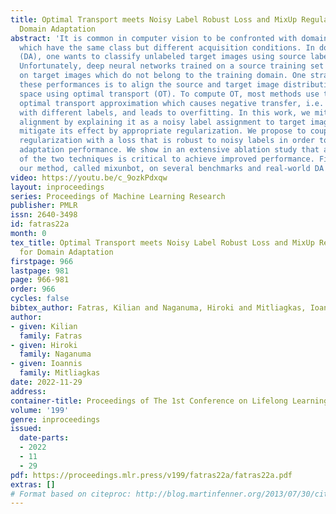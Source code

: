 ```yaml
---
title: Optimal Transport meets Noisy Label Robust Loss and MixUp Regularization for
  Domain Adaptation
abstract: 'It is common in computer vision to be confronted with domain shift: images
  which have the same class but different acquisition conditions. In domain adaptation
  (DA), one wants to classify unlabeled target images using source labeled images.
  Unfortunately, deep neural networks trained on a source training set perform poorly
  on target images which do not belong to the training domain. One strategy to improve
  these performances is to align the source and target image distributions in an embedded
  space using optimal transport (OT). To compute OT, most methods use the minibatch
  optimal transport approximation which causes negative transfer, i.e. aligning samples
  with different labels, and leads to overfitting. In this work, we mitigate negative
  alignment by explaining it as a noisy label assignment to target images. We then
  mitigate its effect by appropriate regularization. We propose to couple the MixUp
  regularization with a loss that is robust to noisy labels in order to improve domain
  adaptation performance. We show in an extensive ablation study that a combination
  of the two techniques is critical to achieve improved performance. Finally, we evaluate
  our method, called mixunbot, on several benchmarks and real-world DA problems.'
video: https://youtu.be/c_9ozkPdxqw
layout: inproceedings
series: Proceedings of Machine Learning Research
publisher: PMLR
issn: 2640-3498
id: fatras22a
month: 0
tex_title: Optimal Transport meets Noisy Label Robust Loss and MixUp Regularization
  for Domain Adaptation
firstpage: 966
lastpage: 981
page: 966-981
order: 966
cycles: false
bibtex_author: Fatras, Kilian and Naganuma, Hiroki and Mitliagkas, Ioannis
author:
- given: Kilian
  family: Fatras
- given: Hiroki
  family: Naganuma
- given: Ioannis
  family: Mitliagkas
date: 2022-11-29
address:
container-title: Proceedings of The 1st Conference on Lifelong Learning Agents
volume: '199'
genre: inproceedings
issued:
  date-parts:
  - 2022
  - 11
  - 29
pdf: https://proceedings.mlr.press/v199/fatras22a/fatras22a.pdf
extras: []
# Format based on citeproc: http://blog.martinfenner.org/2013/07/30/citeproc-yaml-for-bibliographies/
---
```

